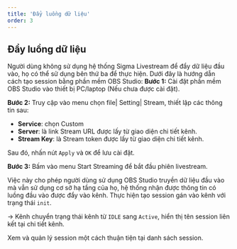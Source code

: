 ```yaml
---
title: 'Đẩy luồng dữ liệu'
order: 3
---
```


## Đẩy luồng dữ liệu

Người dùng không sử dụng hệ thống Sigma Livestream để đẩy dữ liệu đầu vào, họ có thể sử dụng bên thứ ba để thực hiện. Dưới đây là hướng dẫn cách tạo session bằng phần mềm OBS Studio:
**Bước 1:** Cài đặt phần mềm OBS Studio vào thiết bị PC/laptop (Nếu chưa được cài đặt).

**Bước 2:** Truy cập vào menu chọn file| Setting| Stream, thiết lập các thông tin sau:
- **Service**: chọn  Custom
- **Server**: là link Stream URL được lấy từ giao diện chi tiết kênh.
- **Stream Key**: là Stream token được lấy từ giao diện chi tiết kênh.

Sau đó, nhấn nút `Apply` và `OK` để lưu cài đặt.

**Bước 3:** Bấm vào menu Start Streaming để bắt đầu phiên livestream.

Việc này cho phép người dùng sử dụng OBS Studio truyền dữ liệu đầu vào mà vẫn sử dụng cơ sở hạ tầng của họ, hệ thống nhận được thông tin có luồng đầu vào được đẩy vào kênh. Thực hiện tạo session gán vào kênh với trạng thái `init`.

→ Kênh chuyển trạng thái kênh từ `IDLE` sang `Active`, hiển thị tên session liên kết tại chi tiết kênh.

Xem và quản lý session một cách thuận tiện tại danh sách session.